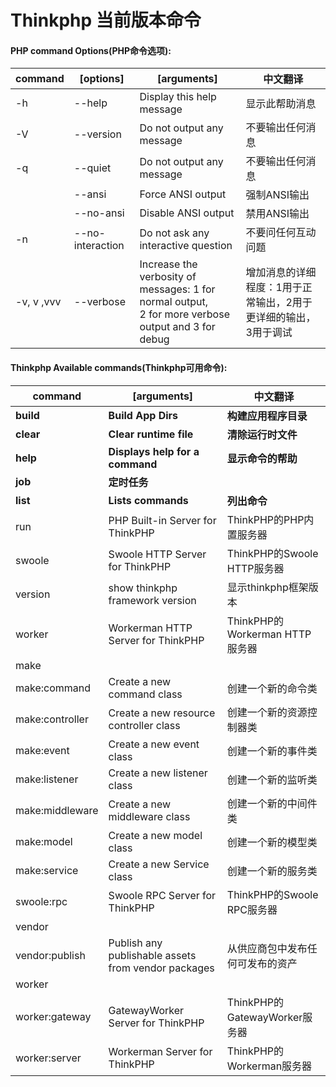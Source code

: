 # Thinkphp 当前版本命令


#### PHP command Options(PHP命令选项):


| command    | [options]        | [arguments]                                                                                              | 中文翻译                                                        |
| ------------ | ------------------ | ---------------------------------------------------------------------------------------------------------- | ----------------------------------------------------------------- |
| -h         | --help           | Display this help message                                                                                | 显示此帮助消息                                                  |
| -V         | --version        | Do not output any message                                                                                | 不要输出任何消息                                                |
| -q         | --quiet          | Do not output any message                                                                                | 不要输出任何消息                                                |
|            | --ansi           | Force ANSI output                                                                                        | 强制ANSI输出                                                    |
|            | --no-ansi        | Disable ANSI output                                                                                      | 禁用ANSI输出                                                    |
| -n         | --no-interaction | Do not ask any interactive question                                                                      | 不要问任何互动问题                                              |
| -v, v ,vvv | --verbose        | Increase the verbosity of messages: 1 for normal output,<br /> 2 for more verbose output and 3 for debug | 增加消息的详细程度：1用于正常输出，2用于更详细的输出，3用于调试 |


#### Thinkphp Available commands(Thinkphp可用命令):


| **command**     | **[arguments]**                                     | **中文翻译**                     |
| ----------------- | ----------------------------------------------------- | ---------------------------------- |
| **build**       | **Build App Dirs**                                  | **构建应用程序目录**             |
| **clear**       | **Clear runtime file**                              | **清除运行时文件**               |
| **help**        | **Displays help for a command**                     | **显示命令的帮助**               |
| **job**         | **定时任务**                                        |                                  |
| **list**        | **Lists commands**                                  | **列出命令**                     |
| run             | PHP Built-in Server for ThinkPHP                    | ThinkPHP的PHP内置服务器          |
| swoole          | Swoole HTTP Server for ThinkPHP                     | ThinkPHP的Swoole HTTP服务器      |
| version         | show thinkphp framework version                     | 显示thinkphp框架版本             |
| worker          | Workerman HTTP Server for ThinkPHP                  | ThinkPHP的Workerman HTTP服务器   |
| make            |                                                     |                                  |
| make:command    | Create a new command class                          | 创建一个新的命令类               |
| make:controller | Create a new resource controller class              | 创建一个新的资源控制器类         |
| make:event      | Create a new event class                            | 创建一个新的事件类               |
| make:listener   | Create a new listener class                         | 创建一个新的监听类               |
| make:middleware | Create a new middleware class                       | 创建一个新的中间件类             |
| make:model      | Create a new model class                            | 创建一个新的模型类               |
| make:service    | Create a new Service class                          | 创建一个新的服务类               |
| swoole:rpc      | Swoole RPC Server for ThinkPHP                      | ThinkPHP的Swoole RPC服务器       |
| vendor          |                                                     |                                  |
| vendor:publish  | Publish any publishable assets from vendor packages | 从供应商包中发布任何可发布的资产 |
| worker          |                                                     |                                  |
| worker:gateway  | GatewayWorker Server for ThinkPHP                   | ThinkPHP的GatewayWorker服务器    |
| worker:server   | Workerman Server for ThinkPHP                       | ThinkPHP的Workerman服务器        |
